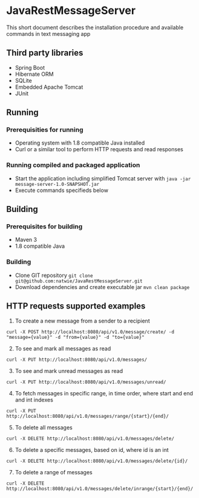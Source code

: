# JavaRestMessageServer
This short document describes the installation procedure and available commands in text messaging app

## Third party libraries

* Spring Boot
* Hibernate ORM
* SQLite
* Embedded Apache Tomcat
* JUnit

## Running

### Prerequisities for running

* Operating system with 1.8 compatible Java installed
* Curl or a similar tool to perform HTTP requests and read responses

### Running compiled and packaged application

* Start the application including simplified Tomcat server with ```java -jar message-server-1.0-SNAPSHOT.jar```
* Execute commands specifieds below

## Building

### Prerequisites for building

* Maven 3
* 1.8 compatible Java

### Building

* Clone GIT repository ```git clone git@github.com:natwie/JavaRestMessageServer.git```
* Download dependencies and create executable jar ```mvn clean package```

## HTTP requests supported examples

1) To create a new message from a sender to a recipient

```curl -X POST http://localhost:8080/api/v1.0/message/create/ -d "message={value}" -d "from={value}" -d "to={value}"```

2) To see and mark all messages as read

```curl -X PUT http://localhost:8080/api/v1.0/messages/```

3) To see and mark unread messages as read

```curl -X PUT http://localhost:8080/api/v1.0/messages/unread/```

4) To fetch messages in specific range, in time order, where start and end and int indexes

```curl -X PUT http://localhost:8080/api/v1.0/messages/range/{start}/{end}/```

5) To delete all messages

```curl -X DELETE http://localhost:8080/api/v1.0/messages/delete/```

6) To delete a specific messages, based on id, where id is an int

```curl -X DELETE http://localhost:8080/api/v1.0/messages/delete/{id}/```

7) To delete a range of messages

```curl -X DELETE http://localhost:8080/api/v1.0/messages/delete/inrange/{start}/{end}/```
